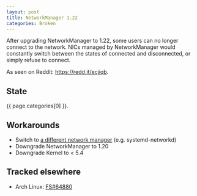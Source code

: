 ```yaml
---
layout: post
title: NetworkManager 1.22
categories: Broken
---
```


After upgrading NetworkManager to 1.22, some users can no longer connect to the network. NICs managed by NetworkManager would constantly switch between the states of connected and disconnected, or simply refuse to connect.

As seen on Reddit: <https://redd.it/ecjiqb>.

## State

{{ page.categories[0] }}.

## Workarounds

- Switch to [a different network manager][diff-nm] (e.g. systemd-networkd)
- Downgrade NetworkManager to 1.20
- Downgrade Kernel to < 5.4

## Tracked elsewhere

- Arch Linux: [FS#64880]

[diff-nm]: https://wiki.archlinux.org/index.php/Network_configuration#Network_managers
[FS#64880]: https://bugs.archlinux.org/task/64880
